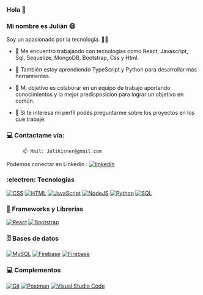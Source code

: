 ### Hola 👋

### Mi nombre es Julián :smile:

Soy un apasionado por la tecnología. :technologist:	


- 🔭 Me encuentro trabajando con tecnologías como React, Javascript, Sql, Sequelize, MongoDB, Bootstrap, Css y Html. 
- 🌱 También estoy aprendiendo TypeScript y Python para desarrollar más herramientas.

- 👯 Mi objetivo es colaborar en un equipo de trabajo aportando conocimientos y la mejor predisposicion para lograr un objetivo en común.
- 💬 Si te interesa mi perfil podés preguntarme sobre los proyectos en los que trabajé. 

### 💻 Contactame vía:

          📫 Mail: Julikisner@gmail.com  
          
Podemos conectar en Linkedin : <a href="https://www.linkedin.com/in/juli%C3%A1n-kisner-706b55173/"><img alt="linkedin" src="https://img.shields.io/badge/LinkedIn-0077B5?style=for-the-badge&logo=linkedin&logoColor=white
"></a>    





### :electron:	Tecnologias 

<a href="https://github.com/Jkisner24?tab=repositories"><img alt="CSS" src="https://img.shields.io/badge/CSS%20-%231572B6.svg?logo=css3&logoColor=white"></a>
    <a href="https://github.com/Jkisner24?tab=repositories"><img alt="HTML" src="https://img.shields.io/badge/HTML%20-%23E34F26.svg?logo=html5&logoColor=white"></a>
    <a href="https://github.com/Jkisner24?tab=repositories"><img alt="JavaScript" src="https://img.shields.io/badge/JavaScript%20-%23F7DF1E.svg?logo=javascript&logoColor=black"></a>
    <a href="https://github.com/Jkisner24?tab=repositories"><img alt="NodeJS" src="https://img.shields.io/badge/Node.js%20-%2343853D.svg?logo=node.js&logoColor=white"></a>
    <a href="https://github.com/Jkisner24?tab=repositories"><img alt="Python" src="https://img.shields.io/badge/Python%20-%2314354C.svg?logo=python&logoColor=white"></a>
    <a href="https://github.com/Jkisner24?tab=repositories"><img alt="SQL" src="https://img.shields.io/badge/SQL%20-%23025E8C.svg?logo=amazon-dynamodb&logoColor=white"></a>


### 🧰 Frameworks y Librerias

<p>
    <a href="#"><img alt="React" src="https://img.shields.io/badge/React-20232A?style=for-the-badge&logo=react&logoColor=61DAFB"></a>
    <a href="#"><img alt="Bootstrap" src="https://img.shields.io/badge/Bootstrap-563D7C?style=for-the-badge&logo=bootstrap&logoColor=white"></a>


</p>

### 🗄️ Bases de datos 

<p>
    <a href="#"><img alt="MySQL" src="https://img.shields.io/badge/MySQL-00000F?style=for-the-badge&logo=mysql&logoColor=white"></a>
    <a href="#"><img alt="Firebase" src ="https://img.shields.io/badge/Firebase-%23316192.svg?logo=firebase&logoColor=white"></a>
    <a href="#"><img alt="Firebase" src ="https://img.shields.io/badge/MongoDB-4EA94B?style=for-the-badge&logo=mongodb&logoColor=white"></a>

</p>

### 💻 Complementos

<p>
    <a href="#"><img alt="Git" src="https://img.shields.io/badge/Git%20-%23F05033.svg?logo=git&logoColor=white"></a>
    <a href="#"><img alt="Postman" src="https://img.shields.io/badge/Postman-FF6C37?logo=postman&logoColor=white"></a>
    <a href="#"><img alt="Visual Studio Code" src="https://img.shields.io/badge/Visual%20Studio%20Code-0078d7.svg?logo=visual-studio-code&logoColor=white"></a>
      <a href="#"><img alt="Netlify" src="https://img.shields.io/badge/Netlify-00C7B7?style=for-the-badge&logo=netlify&logoColor=white</a>
</p>
          

